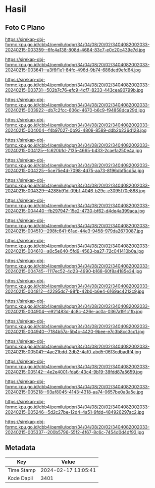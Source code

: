 # Hasil

## Foto C Plano

https://sirekap-obj-formc.kpu.go.id/cbb4/pemilu/pdpr/34/04/08/20/02/3404082002033-20240215-003359--6fc4a138-808d-4684-83c7-e0c20c439e7d.jpg

https://sirekap-obj-formc.kpu.go.id/cbb4/pemilu/pdpr/34/04/08/20/02/3404082002033-20240215-003641--a3f6f1e1-84fc-496d-9b74-686ded9efd64.jpg

https://sirekap-obj-formc.kpu.go.id/cbb4/pemilu/pdpr/34/04/08/20/02/3404082002033-20240215-003731--502b7c76-efc9-4cf7-8233-443cea90799b.jpg

https://sirekap-obj-formc.kpu.go.id/cbb4/pemilu/pdpr/34/04/08/20/02/3404082002033-20240215-003922--db7c2fcc-606d-4670-b6c9-f94858dca29d.jpg

https://sirekap-obj-formc.kpu.go.id/cbb4/pemilu/pdpr/34/04/08/20/02/3404082002033-20240215-004004--f4b97027-0b93-4809-8589-ddb2b236d128.jpg

https://sirekap-obj-formc.kpu.go.id/cbb4/pemilu/pdpr/34/04/08/20/02/3404082002033-20240215-004125--fc620b1d-7135-4665-b433-2cae1a250e4a.jpg

https://sirekap-obj-formc.kpu.go.id/cbb4/pemilu/pdpr/34/04/08/20/02/3404082002033-20240215-004225--5ce75e4d-7098-4d75-aa73-8196dbf5cd5a.jpg

https://sirekap-obj-formc.kpu.go.id/cbb4/pemilu/pdpr/34/04/08/20/02/3404082002033-20240215-004329--4288b91d-09bf-4046-b29c-e3095f70e888.jpg

https://sirekap-obj-formc.kpu.go.id/cbb4/pemilu/pdpr/34/04/08/20/02/3404082002033-20240215-004440--fb297947-15e2-4730-bf62-d4de4a399aca.jpg

https://sirekap-obj-formc.kpu.go.id/cbb4/pemilu/pdpr/34/04/08/20/02/3404082002033-20240215-004510--298fc641-61ad-44e3-9458-979da2670087.jpg

https://sirekap-obj-formc.kpu.go.id/cbb4/pemilu/pdpr/34/04/08/20/02/3404082002033-20240215-004610--a0c5e640-5fd9-4563-ba27-72c041410b0a.jpg

https://sirekap-obj-formc.kpu.go.id/cbb4/pemilu/pdpr/34/04/08/20/02/3404082002033-20240215-004745--1117ec52-4d23-4990-b168-60f8a4185e34.jpg

https://sirekap-obj-formc.kpu.go.id/cbb4/pemilu/pdpr/34/04/08/20/02/3404082002033-20240215-004812--42295dc7-98fb-42b0-b6e4-6169ac4212c9.jpg

https://sirekap-obj-formc.kpu.go.id/cbb4/pemilu/pdpr/34/04/08/20/02/3404082002033-20240215-004904--e921483d-4c8c-426e-ac0a-0367a191c1fb.jpg

https://sirekap-obj-formc.kpu.go.id/cbb4/pemilu/pdpr/34/04/08/20/02/3404082002033-20240215-004940--7184b57a-5b4c-4420-9bee-e7c3b8cc3cc1.jpg

https://sirekap-obj-formc.kpu.go.id/cbb4/pemilu/pdpr/34/04/08/20/02/3404082002033-20240215-005041--4ac21bdd-2db2-4af0-abd5-06f3cdbadff4.jpg

https://sirekap-obj-formc.kpu.go.id/cbb4/pemilu/pdpr/34/04/08/20/02/3404082002033-20240215-005142--4e2e4001-fda6-43c4-9b19-38fdd87a5659.jpg

https://sirekap-obj-formc.kpu.go.id/cbb4/pemilu/pdpr/34/04/08/20/02/3404082002033-20240215-005218--93af8045-4143-4318-aa74-0657be0a3a5e.jpg

https://sirekap-obj-formc.kpu.go.id/cbb4/pemilu/pdpr/34/04/08/20/02/3404082002033-20240215-005246--5d2c27be-12d4-4a51-9fdd-484926297ac2.jpg

https://sirekap-obj-formc.kpu.go.id/cbb4/pemilu/pdpr/34/04/08/20/02/3404082002033-20240215-005337--200b5796-55f2-4f67-8c6c-7454d0d4df93.jpg


## Metadata

| Key        | Value               |
| ---------- | ------------------- |
| Time Stamp | 2024-02-17 13:05:41 |
| Kode Dapil | 3401                |



